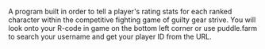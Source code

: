 A program built in order to tell a player's rating stats for each ranked character within the competitive fighting game of guilty gear strive. You will look onto your R-code in game on the bottom left corner or use 
puddle.farm to search your username and get your player ID from the URL.
